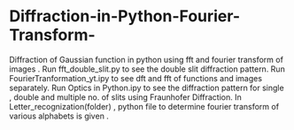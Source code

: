 # Diffraction-in-Python-Fourier-Transform-
Diffraction of Gaussian function in python using fft and fourier transform of images .
Run fft_double_slit.py to see the double slit diffraction pattern.
Run FourierTranformation_yt.ipy to see dft and fft of functions and images separately.
Run Optics in Python.ipy to see the diffraction pattern for single , double and multiple no. of slits using Fraunhofer Diffraction.
In Letter_recognization(folder) , python file to determine fourier transform of various alphabets is given .

